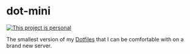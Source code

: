 # dot-mini

[![This project is personal](https://img.shields.io/badge/status-personal-important.svg)](https://benknoble.github.io/status/personal/)

The smallest version of my [Dotfiles][] that I can be comfortable with on a
brand new server.

[Dotfiles]: https://github.com/benknoble/Dotfiles

